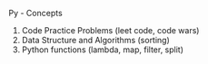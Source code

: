 Py - Concepts 
1. Code Practice Problems (leet code, code wars)
2. Data Structure and Algorithms (sorting)
3. Python functions (lambda, map, filter, split)